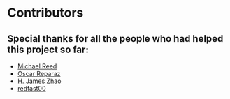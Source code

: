 # Contributors

## Special thanks for all the people who had helped this project so far:

* [Michael Reed](https://github.com/mreed348)
* [Oscar Reparaz](https://github.com/oreparaz)
* [H. James Zhao](https://github.com/hantianjz)
* [redfast00](https://github.com/redfast00)


